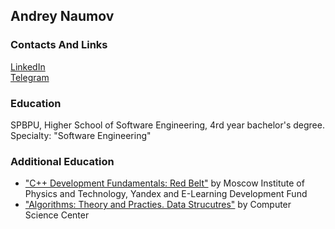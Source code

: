 ## Andrey Naumov

### Contacts And Links
[LinkedIn](https://www.linkedin.com/in/andreinaumov/)\
[Telegram](https://t.me/naumov_andrei)

### Education
SPBPU, Higher School of Software Engineering, 4rd year bachelor's degree. Specialty: "Software Engineering"

### Additional Education
* ["C++ Development Fundamentals: Red Belt"](https://www.coursera.org/account/accomplishments/verify/42YX7EXVJKBV?utm_source=link&utm_medium=certificate&utm_content=cert_image&utm_campaign=sharing_cta&utm_product=course) by Moscow Institute of Physics and Technology, Yandex and E-Learning Development Fund
* ["Algorithms: Theory and Practies. Data Strucutres"](https://stepik.org/cert/378987) by Computer Science Center

<!--
**naumovdron/naumovdron** is a ✨ _special_ ✨ repository because its `README.md` (this file) appears on your GitHub profile.

Here are some ideas to get you started:

- 🔭 I’m currently working on ...
- 🌱 I’m currently learning ...
- 👯 I’m looking to collaborate on ...
- 🤔 I’m looking for help with ...
- 💬 Ask me about ...
- 📫 How to reach me: ...
- 😄 Pronouns: ...
- ⚡ Fun fact: ...
-->
